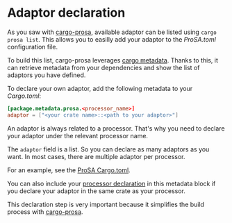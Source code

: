 # Adaptor declaration

As you saw with [cargo-prosa](ch01-01-cargo-prosa.md), available adaptor can be listed using `cargo prosa list`.
This allows you to easilly add your adaptor to the _ProSA.toml_ configuration file.

To build this list, cargo-prosa leverages [cargo metadata](https://doc.rust-lang.org/cargo/reference/manifest.html#the-metadata-table).
Thanks to this, it can retrieve metadata from your dependencies and show the list of adaptors you have defined.

To declare your own adaptor, add the following metadata to your _Cargo.toml_:
```toml
[package.metadata.prosa.<processor_name>]
adaptor = ["<your crate name>::<path to your adaptor>"]
```

An adaptor is always related to a processor. That's why you need to declare your adaptor under the relevant processor name.

The `adaptor` field is a list. So you can declare as many adaptors as you want. In most cases, there are multiple adaptor per processor.

For an example, see the [ProSA Cargo.toml](https://github.com/worldline/ProSA/blob/main/prosa/Cargo.toml#L19).

You can also include your [processor declaration](ch03-02-declaration.md) in this metadata block if you declare your adaptor in the same crate as your processor.

This declaration step is very important because it simplifies the build process with [cargo-prosa](ch01-01-cargo-prosa.html#use).
